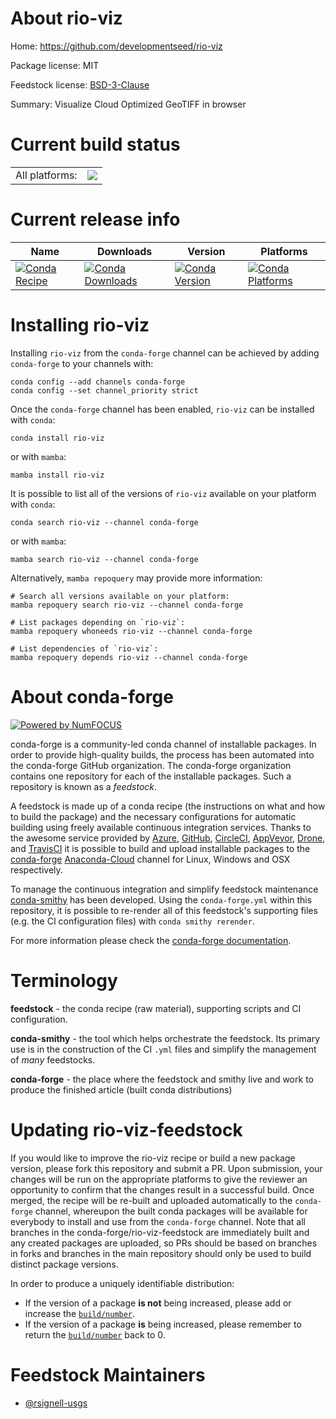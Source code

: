 About rio-viz
=============

Home: https://github.com/developmentseed/rio-viz

Package license: MIT

Feedstock license: [BSD-3-Clause](https://github.com/conda-forge/rio-viz-feedstock/blob/main/LICENSE.txt)

Summary: Visualize Cloud Optimized GeoTIFF in browser

Current build status
====================


<table><tr><td>All platforms:</td>
    <td>
      <a href="https://dev.azure.com/conda-forge/feedstock-builds/_build/latest?definitionId=14330&branchName=main">
        <img src="https://dev.azure.com/conda-forge/feedstock-builds/_apis/build/status/rio-viz-feedstock?branchName=main">
      </a>
    </td>
  </tr>
</table>

Current release info
====================

| Name | Downloads | Version | Platforms |
| --- | --- | --- | --- |
| [![Conda Recipe](https://img.shields.io/badge/recipe-rio--viz-green.svg)](https://anaconda.org/conda-forge/rio-viz) | [![Conda Downloads](https://img.shields.io/conda/dn/conda-forge/rio-viz.svg)](https://anaconda.org/conda-forge/rio-viz) | [![Conda Version](https://img.shields.io/conda/vn/conda-forge/rio-viz.svg)](https://anaconda.org/conda-forge/rio-viz) | [![Conda Platforms](https://img.shields.io/conda/pn/conda-forge/rio-viz.svg)](https://anaconda.org/conda-forge/rio-viz) |

Installing rio-viz
==================

Installing `rio-viz` from the `conda-forge` channel can be achieved by adding `conda-forge` to your channels with:

```
conda config --add channels conda-forge
conda config --set channel_priority strict
```

Once the `conda-forge` channel has been enabled, `rio-viz` can be installed with `conda`:

```
conda install rio-viz
```

or with `mamba`:

```
mamba install rio-viz
```

It is possible to list all of the versions of `rio-viz` available on your platform with `conda`:

```
conda search rio-viz --channel conda-forge
```

or with `mamba`:

```
mamba search rio-viz --channel conda-forge
```

Alternatively, `mamba repoquery` may provide more information:

```
# Search all versions available on your platform:
mamba repoquery search rio-viz --channel conda-forge

# List packages depending on `rio-viz`:
mamba repoquery whoneeds rio-viz --channel conda-forge

# List dependencies of `rio-viz`:
mamba repoquery depends rio-viz --channel conda-forge
```


About conda-forge
=================

[![Powered by
NumFOCUS](https://img.shields.io/badge/powered%20by-NumFOCUS-orange.svg?style=flat&colorA=E1523D&colorB=007D8A)](https://numfocus.org)

conda-forge is a community-led conda channel of installable packages.
In order to provide high-quality builds, the process has been automated into the
conda-forge GitHub organization. The conda-forge organization contains one repository
for each of the installable packages. Such a repository is known as a *feedstock*.

A feedstock is made up of a conda recipe (the instructions on what and how to build
the package) and the necessary configurations for automatic building using freely
available continuous integration services. Thanks to the awesome service provided by
[Azure](https://azure.microsoft.com/en-us/services/devops/), [GitHub](https://github.com/),
[CircleCI](https://circleci.com/), [AppVeyor](https://www.appveyor.com/),
[Drone](https://cloud.drone.io/welcome), and [TravisCI](https://travis-ci.com/)
it is possible to build and upload installable packages to the
[conda-forge](https://anaconda.org/conda-forge) [Anaconda-Cloud](https://anaconda.org/)
channel for Linux, Windows and OSX respectively.

To manage the continuous integration and simplify feedstock maintenance
[conda-smithy](https://github.com/conda-forge/conda-smithy) has been developed.
Using the ``conda-forge.yml`` within this repository, it is possible to re-render all of
this feedstock's supporting files (e.g. the CI configuration files) with ``conda smithy rerender``.

For more information please check the [conda-forge documentation](https://conda-forge.org/docs/).

Terminology
===========

**feedstock** - the conda recipe (raw material), supporting scripts and CI configuration.

**conda-smithy** - the tool which helps orchestrate the feedstock.
                   Its primary use is in the construction of the CI ``.yml`` files
                   and simplify the management of *many* feedstocks.

**conda-forge** - the place where the feedstock and smithy live and work to
                  produce the finished article (built conda distributions)


Updating rio-viz-feedstock
==========================

If you would like to improve the rio-viz recipe or build a new
package version, please fork this repository and submit a PR. Upon submission,
your changes will be run on the appropriate platforms to give the reviewer an
opportunity to confirm that the changes result in a successful build. Once
merged, the recipe will be re-built and uploaded automatically to the
`conda-forge` channel, whereupon the built conda packages will be available for
everybody to install and use from the `conda-forge` channel.
Note that all branches in the conda-forge/rio-viz-feedstock are
immediately built and any created packages are uploaded, so PRs should be based
on branches in forks and branches in the main repository should only be used to
build distinct package versions.

In order to produce a uniquely identifiable distribution:
 * If the version of a package **is not** being increased, please add or increase
   the [``build/number``](https://docs.conda.io/projects/conda-build/en/latest/resources/define-metadata.html#build-number-and-string).
 * If the version of a package **is** being increased, please remember to return
   the [``build/number``](https://docs.conda.io/projects/conda-build/en/latest/resources/define-metadata.html#build-number-and-string)
   back to 0.

Feedstock Maintainers
=====================

* [@rsignell-usgs](https://github.com/rsignell-usgs/)

